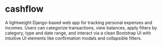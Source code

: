 # cashflow
A lightweight Django-based web app for tracking personal expenses and incomes. Users can categorize transactions, view balances, apply filters by category, type and date range, and interact via a clean Bootstrap UI with intuitive UI elements like confirmation modals and collapsible filters.

